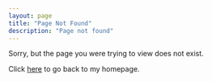 ```yaml
---
layout: page
title: "Page Not Found"
description: "Page not found"
---
```


Sorry, but the page you were trying to view does not exist.

Click [here](http://mallya.me) to go back to my homepage.